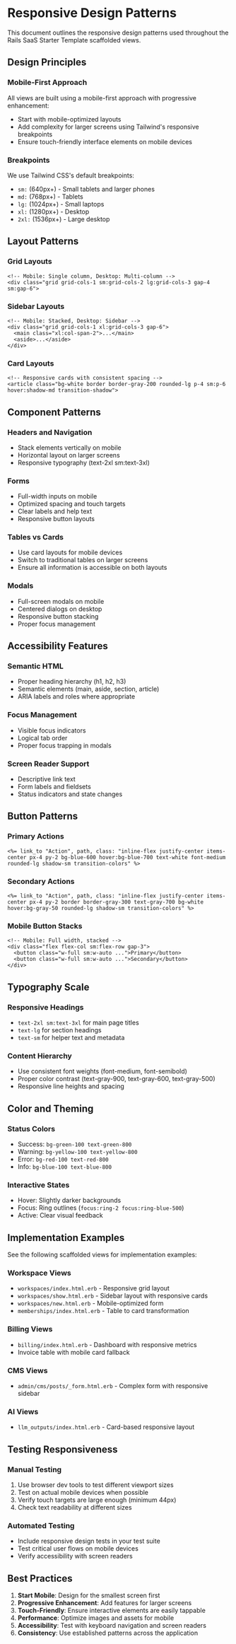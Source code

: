 # Responsive Design Patterns

This document outlines the responsive design patterns used throughout the Rails SaaS Starter Template scaffolded views.

## Design Principles

### Mobile-First Approach
All views are built using a mobile-first approach with progressive enhancement:
- Start with mobile-optimized layouts
- Add complexity for larger screens using Tailwind's responsive breakpoints
- Ensure touch-friendly interface elements on mobile devices

### Breakpoints
We use Tailwind CSS's default breakpoints:
- `sm:` (640px+) - Small tablets and larger phones
- `md:` (768px+) - Tablets
- `lg:` (1024px+) - Small laptops
- `xl:` (1280px+) - Desktop
- `2xl:` (1536px+) - Large desktop

## Layout Patterns

### Grid Layouts
```erb
<!-- Mobile: Single column, Desktop: Multi-column -->
<div class="grid grid-cols-1 sm:grid-cols-2 lg:grid-cols-3 gap-4 sm:gap-6">
```

### Sidebar Layouts
```erb
<!-- Mobile: Stacked, Desktop: Sidebar -->
<div class="grid grid-cols-1 xl:grid-cols-3 gap-6">
  <main class="xl:col-span-2">...</main>
  <aside>...</aside>
</div>
```

### Card Layouts
```erb
<!-- Responsive cards with consistent spacing -->
<article class="bg-white border border-gray-200 rounded-lg p-4 sm:p-6 hover:shadow-md transition-shadow">
```

## Component Patterns

### Headers and Navigation
- Stack elements vertically on mobile
- Horizontal layout on larger screens
- Responsive typography (text-2xl sm:text-3xl)

### Forms
- Full-width inputs on mobile
- Optimized spacing and touch targets
- Clear labels and help text
- Responsive button layouts

### Tables vs Cards
- Use card layouts for mobile devices
- Switch to traditional tables on larger screens
- Ensure all information is accessible on both layouts

### Modals
- Full-screen modals on mobile
- Centered dialogs on desktop
- Responsive button stacking
- Proper focus management

## Accessibility Features

### Semantic HTML
- Proper heading hierarchy (h1, h2, h3)
- Semantic elements (main, aside, section, article)
- ARIA labels and roles where appropriate

### Focus Management
- Visible focus indicators
- Logical tab order
- Proper focus trapping in modals

### Screen Reader Support
- Descriptive link text
- Form labels and fieldsets
- Status indicators and state changes

## Button Patterns

### Primary Actions
```erb
<%= link_to "Action", path, class: "inline-flex justify-center items-center px-4 py-2 bg-blue-600 hover:bg-blue-700 text-white font-medium rounded-lg shadow-sm transition-colors" %>
```

### Secondary Actions
```erb
<%= link_to "Action", path, class: "inline-flex justify-center items-center px-4 py-2 border border-gray-300 text-gray-700 bg-white hover:bg-gray-50 rounded-lg shadow-sm transition-colors" %>
```

### Mobile Button Stacks
```erb
<!-- Mobile: Full width, stacked -->
<div class="flex flex-col sm:flex-row gap-3">
  <button class="w-full sm:w-auto ...">Primary</button>
  <button class="w-full sm:w-auto ...">Secondary</button>
</div>
```

## Typography Scale

### Responsive Headings
- `text-2xl sm:text-3xl` for main page titles
- `text-lg` for section headings
- `text-sm` for helper text and metadata

### Content Hierarchy
- Use consistent font weights (font-medium, font-semibold)
- Proper color contrast (text-gray-900, text-gray-600, text-gray-500)
- Responsive line heights and spacing

## Color and Theming

### Status Colors
- Success: `bg-green-100 text-green-800`
- Warning: `bg-yellow-100 text-yellow-800`
- Error: `bg-red-100 text-red-800`
- Info: `bg-blue-100 text-blue-800`

### Interactive States
- Hover: Slightly darker backgrounds
- Focus: Ring outlines (`focus:ring-2 focus:ring-blue-500`)
- Active: Clear visual feedback

## Implementation Examples

See the following scaffolded views for implementation examples:

### Workspace Views
- `workspaces/index.html.erb` - Responsive grid layout
- `workspaces/show.html.erb` - Sidebar layout with responsive cards
- `workspaces/new.html.erb` - Mobile-optimized form
- `memberships/index.html.erb` - Table to card transformation

### Billing Views
- `billing/index.html.erb` - Dashboard with responsive metrics
- Invoice table with mobile card fallback

### CMS Views
- `admin/cms/posts/_form.html.erb` - Complex form with responsive sidebar

### AI Views
- `llm_outputs/index.html.erb` - Card-based responsive layout

## Testing Responsiveness

### Manual Testing
1. Use browser dev tools to test different viewport sizes
2. Test on actual mobile devices when possible
3. Verify touch targets are large enough (minimum 44px)
4. Check text readability at different sizes

### Automated Testing
- Include responsive design tests in your test suite
- Test critical user flows on mobile devices
- Verify accessibility with screen readers

## Best Practices

1. **Start Mobile**: Design for the smallest screen first
2. **Progressive Enhancement**: Add features for larger screens
3. **Touch-Friendly**: Ensure interactive elements are easily tappable
4. **Performance**: Optimize images and assets for mobile
5. **Accessibility**: Test with keyboard navigation and screen readers
6. **Consistency**: Use established patterns across the application